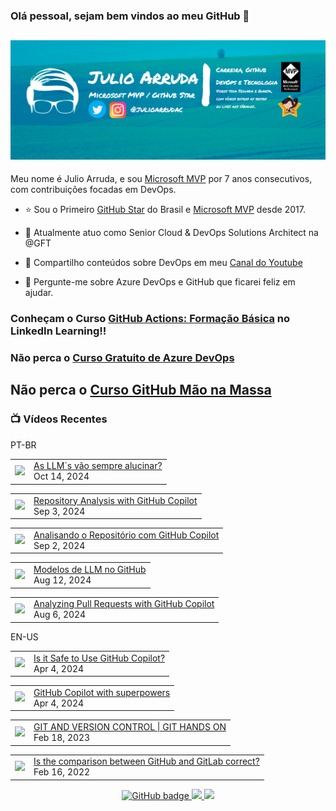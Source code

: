 ### Olá pessoal, sejam bem vindos ao meu GitHub 👋

## [![Julio Arruda Header](https://raw.githubusercontent.com/julioarruda/julioarruda/master/fundo%20github.png)](https://youtube.com/user/julioarrudac)
Meu nome é Julio Arruda, e sou [Microsoft MVP](https://mvp.microsoft.com/pt-br/PublicProfile/5002557?fullName=Julio%20%20Arruda) por 7 anos consecutivos, com contribuições focadas em DevOps.


- ⭐ Sou o Primeiro [GitHub Star](https://stars.github.com/profiles/julioarruda) do Brasil e [Microsoft MVP](https://mvp.microsoft.com/pt-br/PublicProfile/5002557?fullName=Julio%20%20Arruda) desde 2017.

- 🔭 Atualmente atuo como Senior Cloud & DevOps Solutions Architect na @GFT

- 👯 Compartilho conteúdos sobre DevOps em meu [Canal do Youtube](https://youtube.com/@julioarruda)

- 💬 Pergunte-me sobre Azure DevOps e GitHub que ficarei feliz em ajudar.




### Conheçam o Curso [GitHub Actions: Formação Básica](https://www.linkedin.com/learning/github-actions-formacao-basica/) no LinkedIn Learning!!
### Não perca o [Curso Gratuito de Azure DevOps](https://github.com/julioarruda/Curso-Azure-DevOps)

## Não perca o [Curso GitHub Mão na Massa](https://github.com/github-mao-na-massa/curso-github-mao-na-massa)



### 📺 Vídeos Recentes

PT-BR

<!-- YOUTUBE:START --><table><tr><td><a href="https://www.youtube.com/watch?v=cWq_dW_933I"><img width="140px" src="https://i.ytimg.com/vi/cWq_dW_933I/mqdefault.jpg"></a></td>
<td><a href="https://www.youtube.com/watch?v=cWq_dW_933I">As LLM`s vão sempre alucinar?</a><br/>Oct 14, 2024</td></tr></table>
<table><tr><td><a href="https://www.youtube.com/watch?v=TzQ3DP11AHQ"><img width="140px" src="https://i.ytimg.com/vi/TzQ3DP11AHQ/mqdefault.jpg"></a></td>
<td><a href="https://www.youtube.com/watch?v=TzQ3DP11AHQ">Repository Analysis with GitHub Copilot</a><br/>Sep 3, 2024</td></tr></table>
<table><tr><td><a href="https://www.youtube.com/watch?v=gCqoY0t0h-A"><img width="140px" src="https://i.ytimg.com/vi/gCqoY0t0h-A/mqdefault.jpg"></a></td>
<td><a href="https://www.youtube.com/watch?v=gCqoY0t0h-A">Analisando o Repositório com GitHub Copilot</a><br/>Sep 2, 2024</td></tr></table>
<table><tr><td><a href="https://www.youtube.com/watch?v=Zc9cJYNgyY0"><img width="140px" src="https://i.ytimg.com/vi/Zc9cJYNgyY0/mqdefault.jpg"></a></td>
<td><a href="https://www.youtube.com/watch?v=Zc9cJYNgyY0">Modelos de LLM no GitHub</a><br/>Aug 12, 2024</td></tr></table>
<table><tr><td><a href="https://www.youtube.com/watch?v=oLkrtUSc53Q"><img width="140px" src="https://i.ytimg.com/vi/oLkrtUSc53Q/mqdefault.jpg"></a></td>
<td><a href="https://www.youtube.com/watch?v=oLkrtUSc53Q">Analyzing Pull Requests with GitHub Copilot</a><br/>Aug 6, 2024</td></tr></table>
<!-- YOUTUBE:END -->

EN-US
<!-- YOUTUBEEN:START --><table><tr><td><a href="https://www.youtube.com/watch?v=mSxpB8V1iaE"><img width="140px" src="https://i.ytimg.com/vi/mSxpB8V1iaE/mqdefault.jpg"></a></td>
<td><a href="https://www.youtube.com/watch?v=mSxpB8V1iaE">Is it Safe to Use GitHub Copilot?</a><br/>Apr 4, 2024</td></tr></table>
<table><tr><td><a href="https://www.youtube.com/watch?v=R7ZbVdeUqu4"><img width="140px" src="https://i.ytimg.com/vi/R7ZbVdeUqu4/mqdefault.jpg"></a></td>
<td><a href="https://www.youtube.com/watch?v=R7ZbVdeUqu4">GitHub Copilot with superpowers</a><br/>Apr 4, 2024</td></tr></table>
<table><tr><td><a href="https://www.youtube.com/watch?v=Adk79XNDU5o"><img width="140px" src="https://i.ytimg.com/vi/Adk79XNDU5o/mqdefault.jpg"></a></td>
<td><a href="https://www.youtube.com/watch?v=Adk79XNDU5o">GIT AND VERSION CONTROL | GIT HANDS ON</a><br/>Feb 18, 2023</td></tr></table>
<table><tr><td><a href="https://www.youtube.com/watch?v=wHo1ftsyzNE"><img width="140px" src="https://i.ytimg.com/vi/wHo1ftsyzNE/mqdefault.jpg"></a></td>
<td><a href="https://www.youtube.com/watch?v=wHo1ftsyzNE">Is the comparison between GitHub and GitLab correct?</a><br/>Feb 16, 2022</td></tr></table>
<!-- YOUTUBEEN:END -->



<p align="center">
  <a href="https://github.com/julioarruda?tab=followers">
    <img src="https://img.shields.io/github/followers/julioarruda?label=Followers&logo=GitHub&style=for-the-badge" alt="GitHub badge" />
  </a>
  <a href="http://twitter.com/julioarrudac">
    <img src="https://img.shields.io/twitter/follow/julioarrudac?label=Twitter&logo=twitter&style=for-the-badge" />
  </a>
  <a href="http://youtube.com/c/julioarruda?sub_confirmation=1">
    <img src="https://img.shields.io/youtube/views/4BYlkYtHNus?label=YouTube&logo=YouTube&style=for-the-badge" />
  </a>
</p>

<!--
**julioarruda/julioarruda** is a ✨ _special_ ✨ repository because its `README.md` (this file) appears on your GitHub profile.

Here are some ideas to get you started:

- 🔭 I’m currently working on ...
- 🌱 I’m currently learning ...
- 👯 I’m looking to collaborate on ...
- 🤔 I’m looking for help with ...
- 💬 Ask me about ...
- 📫 How to reach me: ...
- 😄 Pronouns: ...
- ⚡ Fun fact: ...
-->
